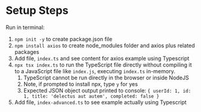 # Setup Steps

Run in terminal:

1. `npm init -y` to create package.json file
1. `npm install axios` to create node_modules folder and axios plus related packages
1. Add file, `index.ts` and see content for axios example using Typescript
1. `npx tsx index.ts` to run the TypeScript file directly without compiling it to a JavaScript file like `index.js`, executing `index.ts` in-memory.
    1. TypeScript cannot be run directly in the browser or inside NodeJS
    1. Note, if prompted to install npx, type `y` for yes
    1. Expected JSON object output printed to console: `{ userId: 1, id: 1, title: 'delectus aut autem', completed: false }`
1. Add file, `index-advanced.ts`  to see example actually using Typescript
